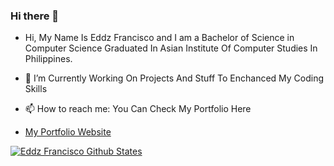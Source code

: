 ### Hi there 👋

- Hi, My Name Is Eddz Francisco and I am a Bachelor of Science in Computer Science Graduated In Asian Institute Of Computer Studies In Philippines.

- 🔭 I’m Currently Working On Projects And Stuff To Enchanced My Coding Skills

- 📫 How to reach me: You Can Check My Portfolio Here 
- [My Portfolio Website](https://eddz123.github.io/Myportfolio/)

[![Eddz Francisco Github States](https://github-readme-stats.vercel.app/api?username=Eddz123&show_icons=true&theme=dracula)](https://github.com/Eddz123/github-readme-stats)



<!--
**Eddz123/Eddz123** is a ✨ _special_ ✨ repository because its `README.md` (this file) appears on your GitHub profile.
<!-- 
Here are some ideas to get you started:

- 🔭 I’m currently working on ...
- 🌱 I’m currently learning ...
- 👯 I’m looking to collaborate on ...
- 🤔 I’m looking for help with ...
- 💬 Ask me about ...
- 📫 How to reach me: ...
- 😄 Pronouns: ...
- ⚡ Fun fact: ...
--> 

